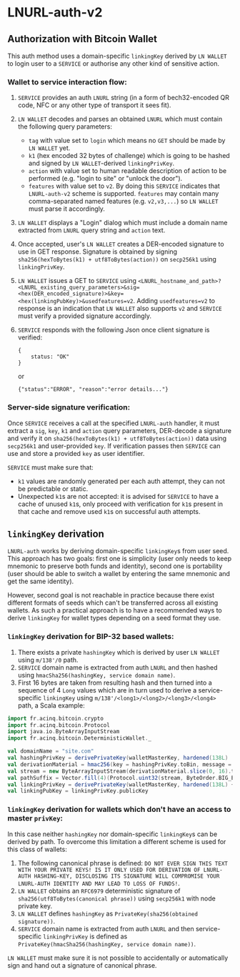 # LNURL-auth-v2

## Authorization with Bitcoin Wallet

This auth method uses a domain-specific `linkingKey` derived by `LN WALLET` to login user to a `SERVICE` or authorise any other kind of sensitive action.

### Wallet to service interaction flow:

1. `SERVICE` provides an auth `LNURL` string (in a form of bech32-encoded QR code, NFC or any other type of transport it sees fit).
2. `LN WALLET` decodes and parses an obtained `LNURL` which must contain the following query parameters:
    - `tag` with value set to `login` which means no `GET` should be made by `LN WALLET` yet.
    - `k1` (hex encoded 32 bytes of challenge) which is going to be hashed and signed by `LN WALLET`-derived `linkingPrivKey`.
    - `action` with value set to human readable description of action to be performed (e.g. "login to site" or "unlock the door").
    - `features` with value set to `v2`. By doing this `SERVICE` indicates that `LNURL-auth-v2` scheme is supported. `features` may contain many comma-separated named features (e.g. `v2,v3,...`) so `LN WALLET` must parse it accordingly.
3. `LN WALLET` displays a "Login" dialog which must include a domain name extracted from `LNURL` query string and `action` text.
4. Once accepted, user's `LN WALLET` creates a DER-encoded signature to use in GET response. Signature is obtained by signing `sha256(hexToBytes(k1) + utf8ToBytes(action))` on `secp256k1` using `linkingPrivKey`.
5. `LN WALLET` issues a GET to `SERVICE` using `<LNURL_hostname_and_path>?<LNURL_existing_query_parameters>&sig=<hex(DER_encoded_signature)>&key=<hex(linkingPubKey)>&usedfeatures=v2`. Adding `usedfeatures=v2` to response is an indication that `LN WALLET` also supports `v2` and `SERVICE` must verify a provided signature accordingly.
6. `SERVICE` responds with the following Json once client signature is verified: 
    ```
    {
        status: "OK"
    }
    ```
    or
    
    ```
    {"status":"ERROR", "reason":"error details..."}
    ```

### Server-side signature verification:

Once `SERVICE` receives a call at the specified `LNURL-auth` handler, it must extract a `sig`, `key`, `k1` and `action` query parameters, DER-decode a signature and verify it on `sha256(hexToBytes(k1) + utf8ToBytes(action))` data using `secp256k1` and user-provided `key`. If verification passes then `SERVICE` can use and store a provided `key` as user identifier.

`SERVICE` must make sure that:
 - `k1` values are randomly generated per each auth attempt, they can not be predictable or static.
 - Unexpected `k1`s are not accepted: it is advised for `SERVICE` to have a cache of unused `k1`s, only proceed with verification for `k1`s present in that cache and remove used `k1`s on successful auth attempts.

## `linkingKey` derivation

`LNURL-auth` works by deriving domain-specific `linkingKey`s from user seed. This approach has two goals: first one is simplicity (user only needs to keep mnemonic to preserve both funds and identity), second one is portability (user should be able to switch a wallet by entering the same mnemonic and get the same identity).

However, second goal is not reachable in practice because there exist different formats of seeds which can't be transferred across all existing wallets. As such a practical approach is to have a recommended ways to derive `linkingKey` for wallet types depending on a seed format they use.

### `linkingKey` derivation for BIP-32 based wallets:

1. There exists a private `hashingKey` which is derived by user `LN WALLET` using `m/138'/0` path.
2. `SERVICE` domain name is extracted from auth `LNURL` and then hashed using `hmacSha256(hashingKey, service domain name)`.
3. First 16 bytes are taken from resulting hash and then turned into a sequence of 4 `Long` values which are in turn used to derive a service-specific `linkingKey` using `m/138'/<long1>/<long2>/<long3>/<long4>` path, a Scala example:

```Scala
import fr.acinq.bitcoin.crypto
import fr.acinq.bitcoin.Protocol
import java.io.ByteArrayInputStream
import fr.acinq.bitcoin.DeterministicWallet._

val domainName = "site.com"
val hashingPrivKey = derivePrivateKey(walletMasterKey, hardened(138L) :: 0L :: Nil)
val derivationMaterial = hmac256(key = hashingPrivKey.toBin, message = domainName)
val stream = new ByteArrayInputStream(derivationMaterial.slice(0, 16).toArray)
val pathSuffix = Vector.fill(4)(Protocol.uint32(stream, ByteOrder.BIG_ENDIAN)) // each uint32 call consumes next 4 bytes
val linkingPrivKey = derivePrivateKey(walletMasterKey, hardened(138L) +: pathSuffix)
val linkingPubKey = linkingPrivKey.publicKey
```

### `linkingKey` derivation for wallets which don't have an access to master `privKey`:

In this case neither `hashingKey` nor domain-specific `linkingKey`s can be derived by path. To overcome this limitation a different scheme is used for this class of wallets:

1. The following canonical phrase is defined: `DO NOT EVER SIGN THIS TEXT WITH YOUR PRIVATE KEYS! IS IT ONLY USED FOR DERIVATION OF LNURL-AUTH HASHING-KEY, DISCLOSING ITS SIGNATURE WILL COMPROMISE YOUR LNURL-AUTH IDENTITY AND MAY LEAD TO LOSS OF FUNDS!`.
2. `LN WALLET` obtains an `RFC6979` deterministic signature of `sha256(utf8ToBytes(canonical phrase))` using `secp256k1` with node private key.
3. `LN WALLET` defines `hashingKey` as `PrivateKey(sha256(obtained signature))`.
4. `SERVICE` domain name is extracted from auth `LNURL` and then service-specific `linkingPrivKey` is defined as `PrivateKey(hmacSha256(hashingKey, service domain name))`.

`LN WALLET` must make sure it is not possible to accidentally or automatically sign and hand out a signature of canonical phrase.